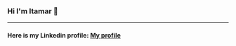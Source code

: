 ### Hi I'm Itamar 👋
----------
#### Here is my Linkedin profile: [My profile](https://www.linkedin.com/in/itamar-eilstein-08bb3221b/)
<!--
**Itamar9494/Itamar9494** is a ✨ _special_ ✨ repository because its `README.md` (this file) appears on your GitHub profile.

Here are some ideas to get you started:

- 🔭 I’m currently working on ...
- 🌱 I’m currently learning ...
- 👯 I’m looking to collaborate on ...
- 🤔 I’m looking for help with ...
- 💬 Ask me about ...
- 📫 How to reach me: ...
- 😄 Pronouns: ...
- ⚡ Fun fact: ...
-->

